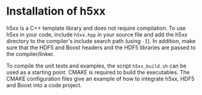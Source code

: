 # Installation of h5xx

h5xx is a C++ template library and does not require compilation. To use h5xx in
your code, include `h5xx.hpp` in your source file and add the h5xx directory to
the compiler's include search path (using `-I`). In addition, make sure that the
HDF5 and Boost headers and the HDF5 libraries are passed to the compiler/linker.

To compile the unit tests and examples, the script `h5xx_build.sh` can be used
as a starting point. CMAKE is required to build the executables.  The CMAKE
configuration files give an example of how to integrate h5xx, HDF5 and Boost
into a code project.
